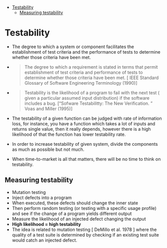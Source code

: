 - [Testability](#testability)
  - [Measuring testability](#measuring-testability)

# Testability 

-	The degree to which a system or component facilitates the establishment of test criteria and the performance of tests to determine whether those criteria have been met.

-  >The degree to which a requirement is stated in terms that permit establishment of test criteria and performance of tests to determine whether those criteria have been met. 
[ IEEE Standard Glossary of Software Engineering Terminology (1990)]

-	> Testability is the likelihood of a program to fail with the next test ( given a particular assumed input distribution) if the software includes a bug.  [“Sofware Testabilitty: The New Verification. ” Voas and Miller (1995)]

-	The testability of a given function can be judged with rate of information loss, for instance, you have a function which takes a lot of inputs and returns single value, then it really depends, however there is a high likelihood of that the function has lower testability rate. 

-	In order to increase testability of given system, divide the components as much as possible but not much. 
-	When time-to-market is all that matters, there will be no time to think on testability. 

## Measuring testability 

-	Mutation testing
-	Inject defects into a program
-	When executed, these defects should change the inner state 
-	Then perform random testing (or testing with a specific usage profile) and see if the change of a program yields different output 
-	Measure the likelihood of an injected defect changing the output 
-	**High likelihood = high testability**
-	The idea is related to mutation testing [ DeMillo et al. 1978 ] where the quality of a test suite is determined by checking if an existing test suite would catch an injected defect. 
